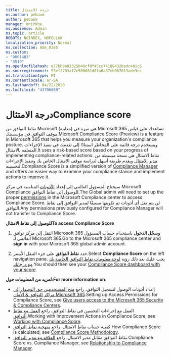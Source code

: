 ```yaml
---
title: درجة الامتثال
ms.author: pebaum
author: pebaum
manager: mnirkhe
ms.audience: Admin
ms.topic: article
ROBOTS: NOINDEX, NOFOLLOW
localization_priority: Normal
ms.collection: Adm_O365
ms.custom:
- "9001483"
- "3519"
ms.openlocfilehash: e77bb9a93325b49cf0f45cc74109432badc481c5
ms.sourcegitcommit: 55eff703a17e500681d8fa6a87eb067019ade3cc
ms.translationtype: MT
ms.contentlocale: ar-SA
ms.lasthandoff: 04/22/2020
ms.locfileid: "43706080"
---
```

# <a name="compliance-score"></a><span data-ttu-id="bca48-102">درجة الامتثال</span><span class="sxs-lookup"><span data-stu-id="bca48-102">Compliance score</span></span>

<span data-ttu-id="bca48-103">نقاط التوافق من Microsoft (معاينة) هي ميزة في Microsoft 365 تساعدك على قياس موقف التوافق في مؤسستك.</span><span class="sxs-lookup"><span data-stu-id="bca48-103">Microsoft Compliance Score (Preview) is a feature in Microsoft 365 that helps you measure your organization's compliance posture.</span></span> <span data-ttu-id="bca48-104">ويستخدم درجة قائمة على المخاطر استنادًا إلى تقدمك في تنفيذ الإجراءات المتعلقة بالامتثال.</span><span class="sxs-lookup"><span data-stu-id="bca48-104">It uses a risk-based score based on your progress of implementing compliance-related actions.</span></span>   <span data-ttu-id="bca48-105">نقاط الامتثال هي نسخة مبسطة من [مدير الامتثال](https://docs.microsoft.com/microsoft-365/compliance/compliance-manager-overview) ويقدم طريقة أسهل لدراسة موقف الامتثال الخاص بك وتنفيذ الإجراءات لتحسينه.</span><span class="sxs-lookup"><span data-stu-id="bca48-105">Compliance Score is a simplified version of [Compliance Manager](https://docs.microsoft.com/microsoft-365/compliance/compliance-manager-overview) and offers an easier way to examine your compliance stance and implement actions to improve it.</span></span> 

<span data-ttu-id="bca48-106">سيحتاج المسؤول العالمي إلى إعداد [الأذونات](https://docs.microsoft.com/microsoft-365/security/office-365-security/permissions-in-the-security-and-compliance-center) المناسبة في مركز Microsoft Compliance للوصول إلى نقاط التوافق.</span><span class="sxs-lookup"><span data-stu-id="bca48-106">The Global admin will need to set up the proper [permissions](https://docs.microsoft.com/microsoft-365/security/office-365-security/permissions-in-the-security-and-compliance-center) in the Microsoft Compliance center to access Compliance Score.</span></span>  <span data-ttu-id="bca48-107">لن يتم نقل أي أذونات تم تكوينها مسبقًا لمدير التوافق إلى نقاط التوافق.</span><span class="sxs-lookup"><span data-stu-id="bca48-107">Any permissions previously configured for Compliance Manager will not transfer to Compliance Score.</span></span>

<span data-ttu-id="bca48-108">**للوصول إلى نقاط الامتثال**</span><span class="sxs-lookup"><span data-stu-id="bca48-108">**To access Compliance Score**</span></span>

1. <span data-ttu-id="bca48-109">انتقل إلى مركز توافق Microsoft 365 **وسجّل الدخول** باستخدام حساب المسؤول العالمي لـ Microsoft 365.</span><span class="sxs-lookup"><span data-stu-id="bca48-109">Go to the Microsoft 365 compliance center and **sign in** with your Microsoft 365 global admin account.</span></span>

2. <span data-ttu-id="bca48-110">حدد **نقاط التوافق** على جزء التنقل الأيسر.</span><span class="sxs-lookup"><span data-stu-id="bca48-110">Select **Compliance Score** on the left navigation pane.</span></span> <span data-ttu-id="bca48-111">يجب عليك بعد ذلك رؤية [لوحة معلومات نقاط التوافق الخاصة بك مع درجاتك](https://docs.microsoft.com/microsoft-365/compliance/compliance-score-setup#understand-the-compliance-score-dashboard).</span><span class="sxs-lookup"><span data-stu-id="bca48-111">You should then see your [Compliance Score dashboard with your score](https://docs.microsoft.com/microsoft-365/compliance/compliance-score-setup#understand-the-compliance-score-dashboard).</span></span>
 

<span data-ttu-id="bca48-112">**لمزيد من المعلومات حول:**</span><span class="sxs-lookup"><span data-stu-id="bca48-112">**For more information on**:</span></span>

- <span data-ttu-id="bca48-113">إعداد أذونات الوصول لتسجيل التوافق، راجع [منح المستخدمين حق الوصول إلى مراكز التوافق & الأمان Microsoft 365](https://docs.microsoft.com/microsoft-365/security/office-365-security/grant-access-to-the-security-and-compliance-center).</span><span class="sxs-lookup"><span data-stu-id="bca48-113">Setting up Access Permissions for Compliance Score, see [Give users access to the Microsoft 365 Security & Compliance Centers](https://docs.microsoft.com/microsoft-365/security/office-365-security/grant-access-to-the-security-and-compliance-center).</span></span>
- <span data-ttu-id="bca48-114">العمل مع إجراءات التحسين في نقاط التوافق، راجع [العمل مع نقاط التوافق](https://docs.microsoft.com/microsoft-365/compliance/working-with-compliance-score).</span><span class="sxs-lookup"><span data-stu-id="bca48-114">Working with Improvement Actions in Compliance Score, see  [Working with Compliance Score](https://docs.microsoft.com/microsoft-365/compliance/working-with-compliance-score).</span></span>
- <span data-ttu-id="bca48-115">كيفية حساب نقاط الامتثال، راجع [منهجية نقاط التوافق](https://docs.microsoft.com/microsoft-365/compliance/compliance-score-methodology).</span><span class="sxs-lookup"><span data-stu-id="bca48-115">How Compliance Score is calculated, see [Compliance Score Methodology](https://docs.microsoft.com/microsoft-365/compliance/compliance-score-methodology).</span></span>
- <span data-ttu-id="bca48-116">نقاط التوافق مقابل مدير الامتثال، راجع [العلاقة مع مدير التوافق](https://docs.microsoft.com/microsoft-365/compliance/compliance-score#relationship-to-compliance-manager).</span><span class="sxs-lookup"><span data-stu-id="bca48-116">Compliance Score vs. Compliance Manager, see [Relationship to Compliance Manager](https://docs.microsoft.com/microsoft-365/compliance/compliance-score#relationship-to-compliance-manager).</span></span>

